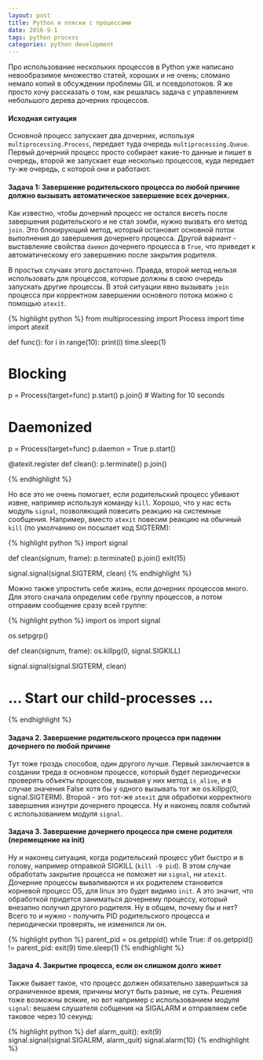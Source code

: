 ```yaml
---
layout: post
title: Python и пляски с процессами
date: 2016-9-1
tags: python process
categories: python development
---
```


Про использование нескольких процессов в Python уже написано невообразимое множество статей, хороших и не очень;
сломано немало копий в обсуждении проблемы GIL и псевдопотоков. Я же просто хочу рассказать о том, как решалась
задача с управлением небольшого дерева дочерних процессов.

#### Исходная ситуация

Основной процесс запускает два дочерних, используя `multiprocessing.Process`, передает туда
очередь `multiprocessing.Queue`. Первый дочерний процесс просто собирает какие-то данные и пишет в очередь,
второй же запускает еще несколько процессов, куда передает ту-же очередь, с которой они и работают.

#### Задача 1: Завершение родительского процесса по любой причине должно вызывать автоматическое завершение всех дочерних.

Как известно, чтобы дочерний процесс не остался висеть после завершения родительского и не стал зомби, нужно вызвать его метод `join`.
Это блокирующий метод, который остановит основной поток выполнения до завершения дочернего процесса. Другой вариант - 
выставление свойства `daemon` дочернего процесса в `True`, что приведет к автоматическому его завершению после закрытия родителя.

В простых случаях этого достаточно. Правда, второй метод нельзя использовать для процессов, которые должны в свою очередь запускать другие процессы.
В этой ситуации явно вызывать `join` процесса при корректном завершении основного потока можно с помощью `atexit`.

{% highlight python %}
from multiprocessing import Process
import time
import atexit

def func():
    for i in range(10):
        print(i)
        time.sleep(1)

# Blocking
p = Process(target=func)
p.start()
p.join()  # Waiting for 10 seconds

# Daemonized
p = Process(target=func)
p.daemon = True
p.start()

@atexit.register
def clean():
    p.terminate()
    p.join()

{% endhighlight %}

Но все это не очень помогает, если родительский процесс убивают извне, например используя команду `kill`.
Хорошо, что у нас есть модуль `signal`, позволяющий повесить реакцию на системные сообщения. Например, вместо `atexit` повесим реакцию
на обычный `kill` (по умолчанию он посылает код SIGTERM):

{% highlight python %}
import signal

def clean(signum, frame):
    p.terminate()
    p.join()
    exit(15)

signal.signal(signal.SIGTERM, clean)
{% endhighlight %}

Можно также упростить себе жизнь, если дочерних процессов много. Для этого сначала определим себе группу процессов, а потом отправим
сообщение сразу всей группе:

{% highlight python %}
import os
import signal

os.setpgrp()

def clean(signum, frame):
    os.killpg(0, signal.SIGKILL)

signal.signal(signal.SIGTERM, clean)

# ... Start our child-processes ...

{% endhighlight %}

#### Задача 2. Завершение родительского процесса при падении дочернего по любой причине

Тут тоже гроздь способов, один другого лучше. Первый заключается в создании треда в основном процессе, который будет периодически
проверять объекты процессов, вызывая у них метод `is_alive`, и в случае значения False хотя бы у одного вызывать тот же os.killpg(0, signal.SIGTERM).
Второй - это тот-же `atexit` для обработки корректного завершения изнутри дочернего процесса. Ну и наконец ловля событий с использованием модуля `signal`.

#### Задача 3. Завершение дочернего процесса при смене родителя (перемещение на init)

Ну и наконец ситуация, когда родительский процесс убит быстро и в голову, например отправкой SIGKILL (`kill -9 pid`). В этом случае обработать закрытие процесса
не поможет ни `signal`, ни `atexit`. Дочерние процессы вываливаются и их родителем становится корневой процесс OS, для linux это будет видимо `init`.
А это значит, что обработкой придется заниматься дочернему процессу, который внезапно получил другого родителя. Ну в общем, почему бы и нет? Всего то и нужно -
получить PID родительского процесса и периодически проверять, не изменился ли он.

{% highlight python %}
parent_pid = os.getppid()
while True:
    if os.getppid() != parent_pid:
        exit(9)
    time.sleep(1)
{% endhighlight %}

#### Задача 4. Закрытие процесса, если он слишком долго живет

Также бывает такое, что процесс должен обязательно завершиться за ограниченное время, причины могут быть разные, не суть. Решения тоже возможны всякие, но вот
например с использованием модуля `signal`: вешаем слушателя собщения на SIGALARM и отправляем себе таковое через 10 секунд:

{% highlight python %}
def alarm_quit():
    exit(9)
signal.signal(signal.SIGALRM, alarm_quit)
signal.alarm(10)
{% endhighlight %}
